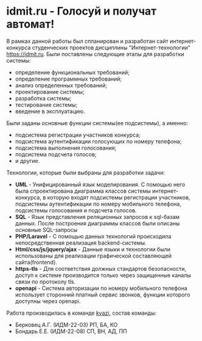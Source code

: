 # **idmit.ru** - Голосуй и получат автомат!

В рамках данной работы был спланирован и разработан сайт интернет-конкурса студенческих проектов дисциплины "Интернет-технологии" https://idmit.ru.
Были поставлены следующие этапы для разработки системы:
- определение функциональных требований;
- определение программных требований;
- анализ определенных требований;
- проектирование системы;
- разработка системы;
- тестирование системы;
- введение в эксплуатацию.

Были заданы основные функции системы(ее подсистемы), а именно:
- подсистема регистрации участников конкурса;
- подсистема аутентификации голосующих по номеру телефона;
- подсистема выполнения голосования;
- подсистема подсчета голосов;
- и другие.

Технологии, которые были выбраны для разработки задачи:
- **UML** - Унифицированный язык моделирования. С помощью него была спроектирована диаграмма классов системы интернет-конкурса, в которую входят подсистемы регистрации участников, подсистемы аутентификации по номеру мобильного телефона, подсистемы голосования и подсчета голосов.
- **SQL** - Язык представления реляционных запросов к sql-базам данных. После построения диаграммы классов были описаны основные SQL-запросы
- **PHP/Laravel** - С помощью данных технологий происходила непосредственная реализация backend-системы.
- **Html/css/js/jquery/ajax** - Данные языки и технологии были использованы для реализации графической составляющей сайта(frontend).
- **https-tls** - Для соответствия должных стандартов безопасности, доступ к системе производится только через защищенные каналы связи по протоколу tls.
- **openapi** - Система авторизации по номеру мобильного телефона использует сторонний платный сервис звонков, функции которого доступны через openapi.

Работа производилась в команде [kvazi](https://github.com/kvazi-team/idmit.ru), состав команды:
- Берковец А.Г. (ИДМ-22-03) РП, БА, КО
- Бондарь Е.Е. (ИДМ-22-08) СП, ВН, АД, ПП
